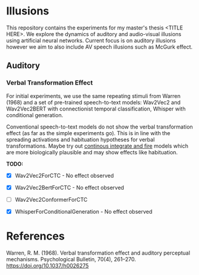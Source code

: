 # Illusions
This repository contains the experiments for my master's thesis \<TITLE HERE\>. We explore the dynamics of auditory and audio-visual illusions using artificial neural networks. Current focus is on auditory illusions however we aim to also include AV speech illusions such as McGurk effect.
## Auditory


### Verbal Transformation Effect

For initial experiments, we use the same repeating stimuli from Warren (1968) and a set of pre-trained speech-to-text models: Wav2Vec2 and Wav2Vec2BERT with connectionist temporal classification, Whisper with conditional generation. 

Conventional speech-to-text models do not show the verbal transformation effect (as far as the simple experiments go). This is in line with the spreading activations and habituation hypotheses for verbal transformations. Maybe try out [continous integrate and fire](https://github.com/MingLunHan/CIF-PyTorch) models which are more biologically plausible and may show effects like habituation.

**TODO:**
- [x] Wav2Vec2ForCTC - No effect observed
- [x] Wav2Vec2BertForCTC - No effect observed
- [ ] Wav2Vec2ConformerForCTC
- [x] WhisperForConditionalGeneration - No effect observed


# References
Warren, R. M. (1968). Verbal transformation effect and auditory perceptual mechanisms. Psychological Bulletin, 70(4), 261–270. https://doi.org/10.1037/h0026275